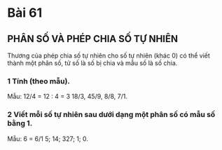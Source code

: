 # Bài 61

## PHÂN SỐ VÀ PHÉP CHIA SỐ TỰ NHIÊN

Thương của phép chia số tự nhiên cho số tự nhiên (khác 0) có thể viết thành một phân số, tử số là số bị chia và mẫu số là số chia.

### 1 Tính (theo mẫu).

Mẫu: 12/4 = 12 : 4 = 3
18/3, 45/9, 8/8, 7/1.

### 2 Viết mỗi số tự nhiên sau dưới dạng một phân số có mẫu số bằng 1.

Mẫu: 6 = 6/1
5; 14; 327; 1; 0.
